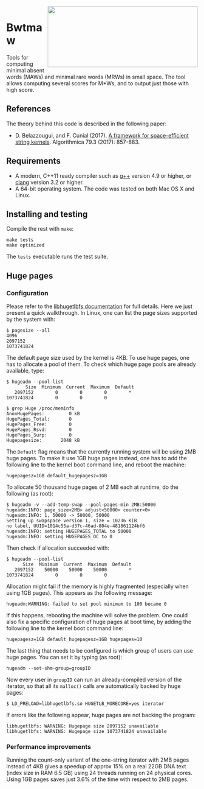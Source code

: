<img align="right" src="./logo.png" width="395" height="160"/>

# Bwtmaw

Tools for computing minimal absent words (MAWs) and minimal rare words (MRWs) in small space. The tool allows computing several scores for M\*Ws, and to output just those with high score.

## References

The theory behind this code is described in the following paper:

* D. Belazzougui, and F. Cunial (2017). [A framework for space-efficient string kernels](https://link.springer.com/article/10.1007/s00453-017-0286-4). Algorithmica 79.3 (2017): 857-883.

## Requirements

* A modern, C++11 ready compiler such as [g++](https://gcc.gnu.org) version 4.9 or higher, or [clang](https://clang.llvm.org) version 3.2 or higher.
* A 64-bit operating system. The code was tested on both Mac OS X and Linux.

## Installing and testing

Compile the rest with `make`:

```
make tests
make optimized
```

The `tests` executable runs the test suite.


## Huge pages

### Configuration

Please refer to the [libhugetlbfs documentation](https://github.com/libhugetlbfs/libhugetlbfs/blob/master/HOWTO) for full details. Here we just present a quick walkthrough. In Linux, one can list the page sizes supported by the system with:
```
$ pagesize --all
4096
2097152
1073741824
```
The default page size used by the kernel is 4KB. To use huge pages, one has to allocate a pool of them. To check which huge page pools are already available, type:
```
$ hugeadm --pool-list
       Size  Minimum  Current  Maximum  Default
   2097152        0        0        0        *       
1073741824        0        0        0        

$ grep Huge /proc/meminfo 
AnonHugePages:         0 kB
HugePages_Total:       0
HugePages_Free:        0
HugePages_Rsvd:        0
HugePages_Surp:        0
Hugepagesize:       2048 kB
```
The `Default` flag means that the currently running system will be using 2MB huge pages. To make it use 1GB huge pages instead, one has to add the following line to the kernel boot command line, and reboot the machine:
```
hugepagesz=1GB default_hugepagesz=1GB
```
To allocate 50 thousand huge pages of 2 MB each at runtime, do the following (as root):
```
$ hugeadm -v --add-temp-swap --pool-pages-min 2MB:50000
hugeadm:INFO: page_size<2MB> adjust<50000> counter<0>
hugeadm:INFO: 1, 50000 -> 50000, 50000
Setting up swapspace version 1, size = 10236 KiB
no label, UUID=1014c55a-d37c-46ad-804e-481861124bf6
hugeadm:INFO: setting HUGEPAGES_TOTAL to 50000
hugeadm:INFO: setting HUGEPAGES_OC to 0
```
Then check if allocation succeeded with:
```
$ hugeadm --pool-list
      Size  Minimum  Current  Maximum  Default
   2097152    50000    50000    50000        *
1073741824        0        0        0         
```
Allocation might fail if the memory is highly fragmented (especially when using 1GB pages). This appears as the following message:
```
hugeadm:WARNING: failed to set pool minimum to 100 became 0
```
If this happens, rebooting the machine will solve the problem. One could also fix a specific configuration of huge pages at boot time, by adding the following line to the kernel boot command line:
```
hugepagesz=1GB default_hugepagesz=1GB hugepages=10
```
The last thing that needs to be configured is which group of users can use huge pages. You can set it by typing (as root):
```
hugeadm --set-shm-group=groupID
```
Now every user in `groupID` can run an already-compiled version of the iterator, so that all its `malloc()` calls are automatically backed by huge pages:
```
$ LD_PRELOAD=libhugetlbfs.so HUGETLB_MORECORE=yes iterator
```
If errors like the following appear, huge pages are not backing the program:
```
libhugetlbfs: WARNING: Hugepage size 2097152 unavailable
libhugetlbfs: WARNING: Hugepage size 1073741824 unavailable
```

### Performance improvements

Running the count-only variant of the one-string iterator with 2MB pages instead of 4KB gives a speedup of approx 15% on a real 22GB DNA text (index size in RAM 6.5 GB) using 24 threads running on 24 physical cores. Using 1GB pages saves just 3.6% of the time with respect to 2MB pages.

